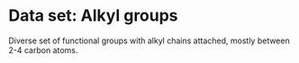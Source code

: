 # Data set: Alkyl groups
Diverse set of functional groups with alkyl chains attached, mostly between 2-4 carbon atoms.
